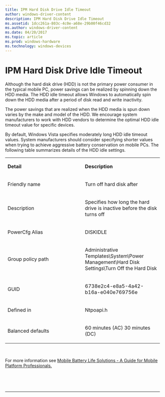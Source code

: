 ```yaml
---
title: IPM Hard Disk Drive Idle Timeout
author: windows-driver-content
description: IPM Hard Disk Drive Idle Timeout
ms.assetid: 1dcc261a-803c-4c0e-a68e-29b00f46cd32
ms.author: windows-driver-content
ms.date: 04/20/2017
ms.topic: article
ms.prod: windows-hardware
ms.technology: windows-devices
---
```


# IPM Hard Disk Drive Idle Timeout


Although the hard disk drive (HDD) is not the primary power consumer in the typical mobile PC, power savings can be realized by spinning down the HDD media. The HDD idle timeout allows Windows to automatically spin down the HDD media after a period of disk read and write inactivity.

The power savings that are realized when the HDD media is spun down varies by the make and model of the HDD. We encourage system manufacturers to work with HDD vendors to determine the optimal HDD idle timeout value for specific devices.

By default, Windows Vista specifies moderately long HDD idle timeout values. System manufacturers should consider specifying shorter values when trying to achieve aggressive battery conservation on mobile PCs. The following table summarizes details of the HDD idle settings.

<table>
<colgroup>
<col width="50%" />
<col width="50%" />
</colgroup>
<tbody>
<tr class="odd">
<td align="left"><p><strong>Detail</strong></p></td>
<td align="left"><p><strong>Description</strong></p></td>
</tr>
<tr class="even">
<td align="left"><p>Friendly name</p></td>
<td align="left"><p>Turn off hard disk after</p></td>
</tr>
<tr class="odd">
<td align="left"><p>Description</p></td>
<td align="left"><p>Specifies how long the hard drive is inactive before the disk turns off</p></td>
</tr>
<tr class="even">
<td align="left"><p>PowerCfg Alias</p></td>
<td align="left"><p>DISKIDLE</p></td>
</tr>
<tr class="odd">
<td align="left"><p>Group policy path</p></td>
<td align="left"><p>Administrative Templates\System\Power Management\Hard Disk Settings\Turn Off the Hard Disk</p></td>
</tr>
<tr class="even">
<td align="left"><p>GUID</p></td>
<td align="left"><p>6738e2c4-e8a5-4a42-b16a-e040e769756e</p></td>
</tr>
<tr class="odd">
<td align="left"><p>Defined in</p></td>
<td align="left"><p>Ntpoapi.h</p></td>
</tr>
<tr class="even">
<td align="left"><p>Balanced defaults</p></td>
<td align="left"><p>60 minutes (AC) 30 minutes (DC)</p></td>
</tr>
</tbody>
</table>

 

For more information see [Mobile Battery Life Solutions - A Guide for Mobile Platform Professionals.](http://go.microsoft.com/fwlink/p/?linkid=144534)

 

 


--------------------


